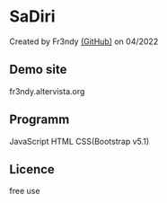 # SaDiri

Created by Fr3ndy [(GitHub)](https://github.com/Fr3ndy) on 04/2022
## Demo site
fr3ndy.altervista.org

## Programm

JavaScript
HTML
CSS(Bootstrap v5.1)

## Licence
free use
